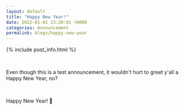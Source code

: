 ```yaml
---
layout: default
title: "Happy New Year!"
date: 2022-01-01 13:20:01 +0000
categories: Announcement
permalink: blogs/happy-new-year
---
```


{% include post_info.html %}

<br>

Even though this is a test announcement, it wouldn't hurt to greet y'all a Happy New Year, no?

<br>

Happy New Year! 🎉
